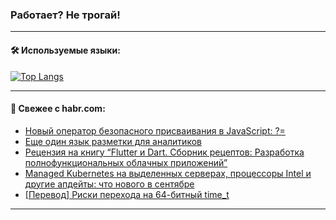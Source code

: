 ### Работает? Не трогай!

---
<!--
#### 🛠️ Technical stack:

![Java](https://img.shields.io/badge/Java-informational?logo=Oracle&style=flat&logoColor=white&color=FF4500)
![Kotlin](https://img.shields.io/badge/Kotlin-informational?logo=Kotlin&style=flat&logoColor=white&color=774D97)
![TS](https://img.shields.io/badge/TypeScript-informational?logo=typeScript&style=flat&logoColor=black&color=017acc)
![Python](https://img.shields.io/badge/Python-informational?logo=Python&style=flat&logoColor=black&color=ffdd54) <br>
![Spring](https://img.shields.io/badge/Spring-informational?logo=Spring&style=flat&logoColor=white&color=6DB33F) 
![SpringBoot](https://img.shields.io/badge/SpringBoot-informational?logo=SpringBoot&style=flat&logoColor=white&color=6DB33F)
![Nest](https://img.shields.io/badge/NestJS-informational?logo=NestJS&style=flat&logoColor=white&color=E0234E) 
![NodeJS](https://img.shields.io/badge/NodeJS-informational?logo=node.js&style=flat&logoColor=white&color=70A760)<br>
![PostgreSQL](https://img.shields.io/badge/PostgreSQL-informational?logo=PostgreSQL&style=flat&logoColor=white&color=DAA520)
![MongoDB](https://img.shields.io/badge/MongoDB-informational?logo=MongoDB&style=flat&logoColor=white&color=870000)
![Apache](https://img.shields.io/badge/Apache-informational?logo=apache&style=flat&logoColor=white&color=f74e28)

___ 
-->

#### 🛠️ Используемые языки:

[![Top Langs](https://github-readme-stats-u2qms2cxw-advtsettinggmailcoms-projects.vercel.app/api/top-langs/?username=zloylis&langs_count=10&hide_title=true&title_color=e6edf3&size_weight=0.5&count_weight=0.5&layout=compact&hide_progress=true&hide_border=true&theme=dracula)](https://github.com/zloylis)

<!---


####  :octocat:&nbsp;&nbsp; Статистика:

![GitHub stats](https://github-readme-stats-u2qms2cxw-advtsettinggmailcoms-projects.vercel.app/api?username=zloylis&show_icons=true&hide_border=true&theme=dracula&title_color=e6edf3&include_all_commits=true&count_private=true&hide_rank=false&hide_title=true&rank_icon=github)
-->
---

#### 💬 Свежее с habr.com:

<!-- BLOG-POST-LIST:START -->
- [Новый оператор безопасного присваивания в JavaScript: ?=](https://habr.com/ru/companies/domclick/articles/848118/?utm_source=habrahabr&utm_medium=rss&utm_campaign=848118)
- [Еще один язык разметки для аналитиков](https://habr.com/ru/articles/849622/?utm_source=habrahabr&utm_medium=rss&utm_campaign=849622)
- [Рецензия на книгу “Flutter и Dart. Сборник рецептов: Разработка полнофункциональных облачных приложений”](https://habr.com/ru/companies/ssp-soft/articles/849618/?utm_source=habrahabr&utm_medium=rss&utm_campaign=849618)
- [Managed Kubernetes на выделенных серверах, процессоры Intel и другие апдейты: что нового в сентябре](https://habr.com/ru/companies/selectel/articles/849292/?utm_source=habrahabr&utm_medium=rss&utm_campaign=849292)
- [[Перевод] Риски перехода на 64-битный time_t](https://habr.com/ru/articles/847744/?utm_source=habrahabr&utm_medium=rss&utm_campaign=847744)
<!-- BLOG-POST-LIST:END -->

---
